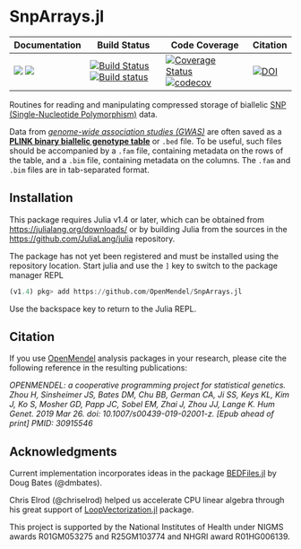 # SnpArrays.jl

| **Documentation** | **Build Status** | **Code Coverage**  | **Citation**  |
|-------------------|------------------|--------------------|--------------------|
| [![](https://img.shields.io/badge/docs-latest-blue.svg)](https://OpenMendel.github.io/SnpArrays.jl/latest) [![](https://img.shields.io/badge/docs-stable-blue.svg)](https://OpenMendel.github.io/SnpArrays.jl/stable) | [![Build Status](https://travis-ci.org/OpenMendel/SnpArrays.jl.svg?branch=master)](https://travis-ci.org/OpenMendel/SnpArrays.jl) [![Build status](https://ci.appveyor.com/api/projects/status/wvaqu7i3ty2gk377/branch/master?svg=true)](https://ci.appveyor.com/project/Hua-Zhou/snparrays-jl-qavxa/branch/master) | [![Coverage Status](https://coveralls.io/repos/github/OpenMendel/SnpArrays.jl/badge.svg?branch=master)](https://coveralls.io/github/OpenMendel/SnpArrays.jl?branch=master) [![codecov](https://codecov.io/gh/OpenMendel/SnpArrays.jl/branch/master/graph/badge.svg)](https://codecov.io/gh/OpenMendel/SnpArrays.jl) | [![DOI](https://zenodo.org/badge/59141808.svg)](https://zenodo.org/badge/latestdoi/59141808) |

Routines for reading and manipulating compressed storage of biallelic [SNP (Single-Nucleotide Polymorphism)](https://en.wikipedia.org/wiki/Single-nucleotide_polymorphism) data.

Data from [*genome-wide association studies (GWAS)*](https://en.wikipedia.org/wiki/Genome-wide_association_study) are often saved as a [**PLINK binary biallelic genotype table**](https://www.cog-genomics.org/plink2/formats#bed) or `.bed` file.
To be useful, such files should be accompanied by a `.fam` file, containing metadata on the rows of the table, and a `.bim` file, containing metadata on the columns. The `.fam` and `.bim` files are in tab-separated format.

## Installation

This package requires Julia v1.4 or later, which can be obtained from
https://julialang.org/downloads/ or by building Julia from the sources in the
https://github.com/JuliaLang/julia repository.

The package has not yet been registered and must be installed using the repository location.
Start julia and use the `]` key to switch to the package manager REPL
```julia
(v1.4) pkg> add https://github.com/OpenMendel/SnpArrays.jl
```
Use the backspace key to return to the Julia REPL.

## Citation

If you use [OpenMendel](https://openmendel.github.io) analysis packages in your research, please cite the following reference in the resulting publications:

*OPENMENDEL: a cooperative programming project for statistical genetics. Zhou H, Sinsheimer JS, Bates DM, Chu BB, German CA, Ji SS, Keys KL, Kim J, Ko S, Mosher GD, Papp JC, Sobel EM, Zhai J, Zhou JJ, Lange K. Hum Genet. 2019 Mar 26. doi: 10.1007/s00439-019-02001-z. [Epub ahead of print] PMID: 30915546*

## Acknowledgments

Current implementation incorporates ideas in the package [BEDFiles.jl](https://github.com/dmbates/BEDFiles.jl) by Doug Bates (@dmbates).

Chris Elrod (@chriselrod) helped us accelerate CPU linear algebra through his great support of [LoopVectorization.jl](https://github.com/chriselrod/LoopVectorization.jl) package.

This project is supported by the National Institutes of Health under NIGMS awards R01GM053275 and R25GM103774 and NHGRI award R01HG006139.
